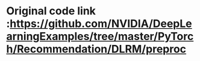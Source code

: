 # Original code link :https://github.com/NVIDIA/DeepLearningExamples/tree/master/PyTorch/Recommendation/DLRM/preproc
